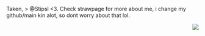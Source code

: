 Taken, > @Stipsl <3. Check strawpage for more about me, i change my github/main kin alot, so dont worry about that lol. <p align="right"> <img src="https://komarev.com/ghpvc/?username=GothicCowboy&color=e17c0b&abbreviated=true"/> 
